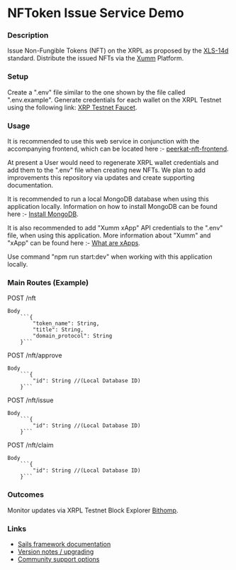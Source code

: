 # NFToken Issue Service Demo


### Description

Issue Non-Fungible Tokens (NFT) on the XRPL as proposed by the [XLS-14d](https://github.com/XRPLF/XRPL-Standards/discussions/30) standard. Distribute the issued NFTs via the [Xumm](https://xumm.readme.io/docs/introduction) Platform. 


### Setup

Create a ".env" file similar to the one shown by the file called ".env.example". Generate credentials for each wallet on the XRPL Testnet using the following link: [XRP Testnet Faucet](https://xrpl.org/xrp-testnet-faucet.html).


### Usage

It is recommended to use this web service in conjunction with the accompanying frontend, which can be located here :- [peerkat-nft-frontend](https://github.com/Vivid-IOV-Labs/peerkat-nft-frontend).

At present a User would need to regenerate XRPL wallet credentials and add them to the ".env" file when creating new NFTs. We plan to add improvements this repository via updates and create supporting documentation.

It is recommended to run a local MongoDB database when using this application locally. Information on how to install MongoDB can be found here :- [Install MongoDB](https://docs.mongodb.com/guides/server/install/).

It is also recommended to add "Xumm xApp" API credentials to the ".env" file, when using this application. More information about "Xumm" and "xApp" can be found here :- [What are xApps](https://xumm.readme.io/docs/what-are-xapps).

Use command "npm run start:dev" when working with this application locally. 


### Main Routes (Example)

POST /nft

    Body
        ```{
            "token_name": String,
            "title": String,
            "domain_protocol": String
        }```


POST /nft/approve

    Body
        ```{
            "id": String //(Local Database ID)
        }```


POST /nft/issue

    Body
        ```{
            "id": String //(Local Database ID)
        }```


POST /nft/claim

    Body
        ```{
            "id": String //(Local Database ID)
        }```


### Outcomes

Monitor updates via XRPL Testnet Block Explorer [Bithomp](https://test.bithomp.com).


### Links

+ [Sails framework documentation](https://sailsjs.com/get-started)
+ [Version notes / upgrading](https://sailsjs.com/documentation/upgrading)
+ [Community support options](https://sailsjs.com/support)